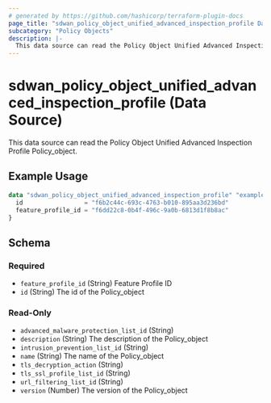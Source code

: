 ```yaml
---
# generated by https://github.com/hashicorp/terraform-plugin-docs
page_title: "sdwan_policy_object_unified_advanced_inspection_profile Data Source - terraform-provider-sdwan"
subcategory: "Policy Objects"
description: |-
  This data source can read the Policy Object Unified Advanced Inspection Profile Policy_object.
---
```


# sdwan_policy_object_unified_advanced_inspection_profile (Data Source)

This data source can read the Policy Object Unified Advanced Inspection Profile Policy_object.

## Example Usage

```terraform
data "sdwan_policy_object_unified_advanced_inspection_profile" "example" {
  id                 = "f6b2c44c-693c-4763-b010-895aa3d236bd"
  feature_profile_id = "f6dd22c8-0b4f-496c-9a0b-6813d1f8b8ac"
}
```

<!-- schema generated by tfplugindocs -->
## Schema

### Required

- `feature_profile_id` (String) Feature Profile ID
- `id` (String) The id of the Policy_object

### Read-Only

- `advanced_malware_protection_list_id` (String)
- `description` (String) The description of the Policy_object
- `intrusion_prevention_list_id` (String)
- `name` (String) The name of the Policy_object
- `tls_decryption_action` (String)
- `tls_ssl_profile_list_id` (String)
- `url_filtering_list_id` (String)
- `version` (Number) The version of the Policy_object
